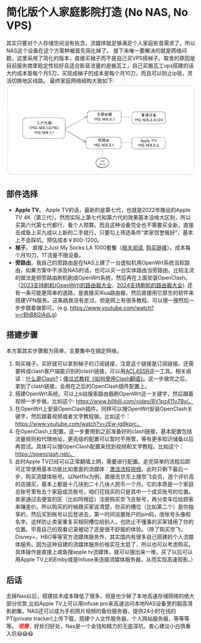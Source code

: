 # 简化版个人家庭影院打造 (No NAS, No VPS)
其实只要对个人存储空间没有执念，流媒体就足够满足个人家庭影音需求了，所以NAS这个设备在这个方案种被首先简化掉了。
接下来唯一要解决的就是网络问题，这里采用了简化的版本，直接买梯子而不是自己买VPS搭梯子。取舍的原因是目前服务商里稳定性较好且适合影音流量的是搬瓦工，自己买搬瓦工vps搭建的话大约成本是每个月5刀，买现成梯子的成本是每个月10刀，而且可以防止ip锁，灵活切换地区线路。
最终家庭网络结构大致如下:
![image](./network-topology.png)

## 部件选择
- **Apple TV**。 Apple TV的话，最新的是第七代，也就是2022年推出的Apple TV 4K（第三代）。然而实际上第七代和第六代的效果基本没啥大区别，所以买第六代第七代都行，看个人预算。而且这种设备完全也不需要买全新，直接去咸鱼上买九成以上新的二手就行，只要勾上筛选条件“卖家信誉极好”，基本上不会踩坑。预估成本￥800-1200。 
- **梯子**。 直接上Just My Socks LA 1000套餐（[相关阅读](https://ijustmysocks.com/375.html), [购买链接](https://justmysocks6.net/members/cart.php?a=confproduct&i=1)）。成本每个月10刀，1T流量不限设备。
- **旁路由**。我自己的旁路由是在NAS上建了一台虚拟机用OpenWrt系统当软路由，如果方案中不涉及NAS的话，也可以买一台实体路由当旁路由。比较主流的做法是把旁路由刷机刷成OpenWrt系统，然后再在上面安装OpenClash。（[2023支持刷机(OpenWrt)的路由器大全](https://blog.csdn.net/dxt1107/article/details/131477135)，[2024支持刷机的路由器大全](https://zhuanlan.zhihu.com/p/692460408)).
还有一条可能更简单的道路，是直接买iKua路由器，然后直接用它原生的软件来搭建VPN服务。这条路我没有走过，但是网上有很多教程，可以搜一搜然后一步步跟着做即可。(e.g. https://www.youtube.com/watch?v=rBhB8GlAdLg)

## 搭建步骤
本方案其实步骤极为简单，主要集中在搞定网络。
1. 购买梯子。买好就可以拿到梯子的订阅链接，注意这个链接是订阅链接。还需要转成clash客户端能识别的clash链接，可以用[ACL4SSR](https://acl4ssr-sub.github.io/)这一工具。相关阅读：[什么是Clash?](https://clash.wiki/)；[傻瓜式教程《如何使用Clash翻墙》](https://github.com/Sha1rholder/Clash-against-GFW)。这一步做完之后，拿到了clash链接，会用在之后的OpenClash插件配置上。
2. 搭建OpenWrt系统。可以上b站搜索路由器刷OpenWrt这一关键字，然后跟着视频一步步做。比如这个: https://www.bilibili.com/video/BV1pz411v7By/。
3. 在OpenWrt上安装OpenClash插件。同样可以搜OpenWrt安装OpenClash关键字，然后跟着视频或者文字教程做。比如这个：https://www.youtube.com/watch?v=zEw-ig9kprc。
4. 在OpenClash上配置。这一步要用到之前准备好的clash链接，基本配置包括流量规则和代理地址，更高级的配置可以暂时不用管，等有更多知识储备以后再尝试。具体可以搜OpenClash配置来找到视频和文字教程。比如这个：https://openclash.net/。
5. 此时Apple TV已经可以正常翻墙上网，需要进行配置。走完简单的流程后即可正常使用基本功能比如里面的流媒体：[激活流程视频](https://www.youtube.com/watch?v=f6jwFyqbMy8)。此时只剩下最后一步，购买流媒体账号。以Netflix为例，直接去京东上搜奈飞会员，选个评价高的店铺买，基本上都是十几块到二十几块人民币一个月。它的本质是一个家庭总账号里有五个家庭成员账号，咱们花钱买的只是其中一个成员账号的位置。卖家通过去便宜的区（比如阿根廷）注册购买奈飞总账号，再分卖车位给顾客来赚差价。所以购买的时候跟买家说清楚，你买的槽位（比如第二个）是你独享的，然后买到账号以后登进去，第一时间设置账户的pin码，改账号头像和名字。这样防止卖家重复买相同槽位给别人，也防止不懂事的买家错用了你的位置。毕竟自己的观看记录被动了还是很不舒服的体验。（除了购买奈飞，Disney+，HBO等等官方流媒体服务外，其实国内有很多自己搭建的个人流媒体服务。因为这种自建的流媒体服务价格实在太低了，所以也可以考虑购买。具体操作是直接上咸鱼搜apple tv流媒体，就可以搜出来一堆，买了以后可以用Apple TV上的Emby或是Infuse来连接流媒体服务器，从而实现高速观影。）

## 后话
去掉Nas以后，搭建技术成本降低了很多，但是也少掉了本地高速存储网络的绝大部分优势,比如Apple TV上可以用infuse pro来高速访问本地NAS设备里的超高清影剧集。NAS还可以成为手机照片视频的备份服务器，提供24小时在线的PT(private tracker)上传下载，搭建个人文件服务器，个人网站服务器，等等等等。
<span style="color:red">***但是***</span>，好处归好处，Nas是一个金钱和精力的无底深坑，衷心建议小白慎重入坑:mask::mask::mask:

